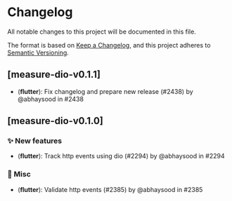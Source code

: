 # Changelog

All notable changes to this project will be documented in this file.

The format is based on [Keep a Changelog](https://keepachangelog.com/en/1.0.0/),
and this project adheres to [Semantic Versioning](https://semver.org/spec/v2.0.0.html).

## [measure-dio-v0.1.1]

- (**flutter**): Fix changelog and prepare new release (#2438) by @abhaysood in #2438

## [measure-dio-v0.1.0]

### :sparkles: New features

- (**flutter**): Track http events using dio (#2294) by @abhaysood in #2294

### :hammer: Misc

- (**flutter**): Validate http events (#2385) by @abhaysood in #2385
